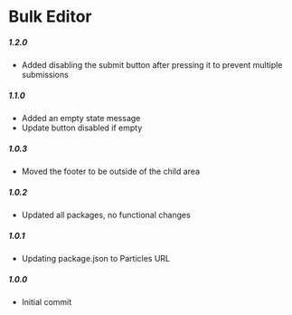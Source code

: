 # Bulk Editor

##### 1.2.0
- Added disabling the submit button after pressing it to prevent multiple submissions

##### 1.1.0
- Added an empty state message
- Update button disabled if empty

##### 1.0.3
- Moved the footer to be outside of the child area

##### 1.0.2
- Updated all packages, no functional changes

##### 1.0.1
- Updating package.json to Particles URL

##### 1.0.0
- Initial commit
